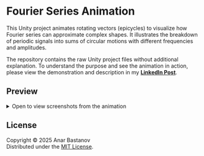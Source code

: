 # Fourier Series Animation

This Unity project animates rotating vectors (epicycles) to visualize how Fourier series can approximate complex shapes. It illustrates the breakdown of periodic signals into sums of circular motions with different frequencies and amplitudes.

The repository contains the raw Unity project files without additional explanation. To understand the purpose and see the animation in action, please view the demonstration and description in my [**LinkedIn Post**](https://www.linkedin.com/posts/anar-bastanov_recreationalcoding-fourierseries-signalprocessing-activity-7345810006753091584-Tq3c).

## Preview

<details>

<summary>Open to view screenshots from the animation</summary>

---

![Frame 1](res/frame-1.png)

---

![Frame 2](res/frame-2.png)

---

![Frame 3](res/frame-3.png)

---

![Frame 4](res/frame-4.png)

---

![Frame 5](res/frame-5.png)

---

</details>

## License

Copyright &copy; 2025 Anar Bastanov  
Distributed under the [MIT License](http://www.opensource.org/licenses/mit-license.php).
